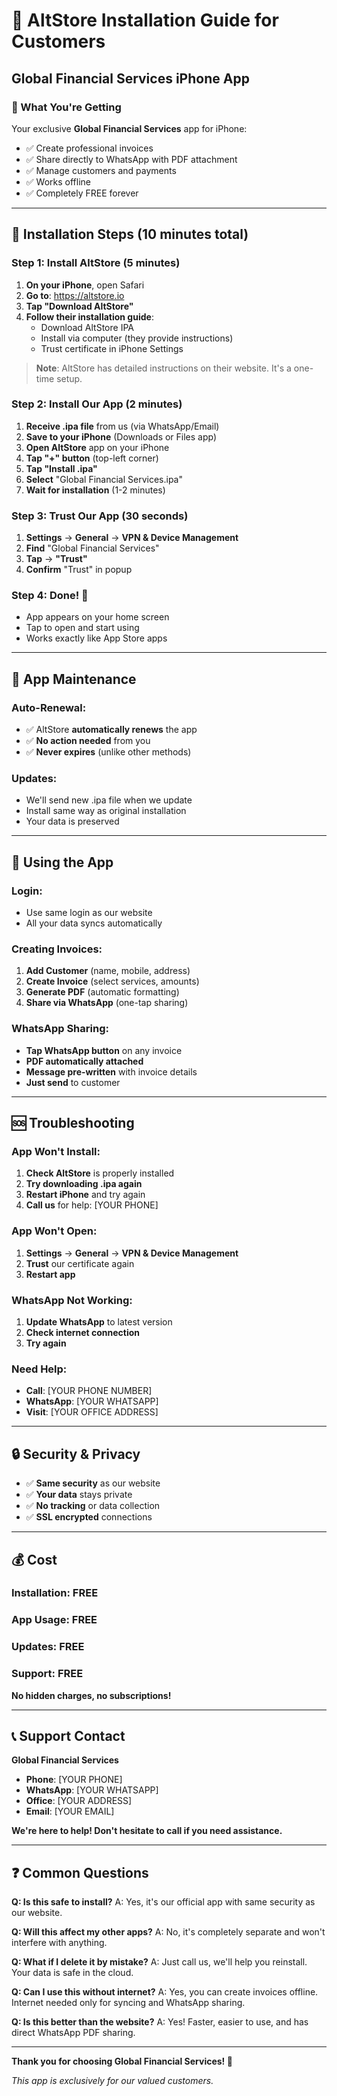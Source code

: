 # 📱 AltStore Installation Guide for Customers

## Global Financial Services iPhone App

### 🎯 What You're Getting
Your exclusive **Global Financial Services** app for iPhone:
- ✅ Create professional invoices
- ✅ Share directly to WhatsApp with PDF attachment
- ✅ Manage customers and payments
- ✅ Works offline
- ✅ Completely FREE forever

---

## 📲 Installation Steps (10 minutes total)

### Step 1: Install AltStore (5 minutes)

1. **On your iPhone**, open Safari
2. **Go to**: https://altstore.io
3. **Tap "Download AltStore"**
4. **Follow their installation guide**:
   - Download AltStore IPA
   - Install via computer (they provide instructions)
   - Trust certificate in iPhone Settings

> **Note**: AltStore has detailed instructions on their website. It's a one-time setup.

### Step 2: Install Our App (2 minutes)

1. **Receive .ipa file** from us (via WhatsApp/Email)
2. **Save to your iPhone** (Downloads or Files app)
3. **Open AltStore** app on your iPhone
4. **Tap "+" button** (top-left corner)
5. **Tap "Install .ipa"**
6. **Select** "Global Financial Services.ipa"
7. **Wait for installation** (1-2 minutes)

### Step 3: Trust Our App (30 seconds)

1. **Settings** → **General** → **VPN & Device Management**
2. **Find** "Global Financial Services"
3. **Tap** → **"Trust"**
4. **Confirm** "Trust" in popup

### Step 4: Done! 🎉

- App appears on your home screen
- Tap to open and start using
- Works exactly like App Store apps

---

## 🔄 App Maintenance

### Auto-Renewal:
- ✅ AltStore **automatically renews** the app
- ✅ **No action needed** from you
- ✅ **Never expires** (unlike other methods)

### Updates:
- We'll send new .ipa file when we update
- Install same way as original installation
- Your data is preserved

---

## 🚀 Using the App

### Login:
- Use same login as our website
- All your data syncs automatically

### Creating Invoices:
1. **Add Customer** (name, mobile, address)
2. **Create Invoice** (select services, amounts)
3. **Generate PDF** (automatic formatting)
4. **Share via WhatsApp** (one-tap sharing)

### WhatsApp Sharing:
- **Tap WhatsApp button** on any invoice
- **PDF automatically attached**
- **Message pre-written** with invoice details
- **Just send** to customer

---

## 🆘 Troubleshooting

### App Won't Install:
1. **Check AltStore** is properly installed
2. **Try downloading .ipa again**
3. **Restart iPhone** and try again
4. **Call us** for help: [YOUR PHONE]

### App Won't Open:
1. **Settings** → **General** → **VPN & Device Management**
2. **Trust** our certificate again
3. **Restart app**

### WhatsApp Not Working:
1. **Update WhatsApp** to latest version
2. **Check internet connection**
3. **Try again**

### Need Help:
- **Call**: [YOUR PHONE NUMBER]
- **WhatsApp**: [YOUR WHATSAPP]
- **Visit**: [YOUR OFFICE ADDRESS]

---

## 🔒 Security & Privacy

- ✅ **Same security** as our website
- ✅ **Your data** stays private
- ✅ **No tracking** or data collection
- ✅ **SSL encrypted** connections

---

## 💰 Cost

### Installation: **FREE**
### App Usage: **FREE**
### Updates: **FREE**
### Support: **FREE**

**No hidden charges, no subscriptions!**

---

## 📞 Support Contact

**Global Financial Services**
- **Phone**: [YOUR PHONE]
- **WhatsApp**: [YOUR WHATSAPP]  
- **Office**: [YOUR ADDRESS]
- **Email**: [YOUR EMAIL]

**We're here to help! Don't hesitate to call if you need assistance.**

---

## ❓ Common Questions

**Q: Is this safe to install?**
A: Yes, it's our official app with same security as our website.

**Q: Will this affect my other apps?**
A: No, it's completely separate and won't interfere with anything.

**Q: What if I delete it by mistake?**
A: Just call us, we'll help you reinstall. Your data is safe in the cloud.

**Q: Can I use this without internet?**
A: Yes, you can create invoices offline. Internet needed only for syncing and WhatsApp sharing.

**Q: Is this better than the website?**
A: Yes! Faster, easier to use, and has direct WhatsApp PDF sharing.

---

**Thank you for choosing Global Financial Services! 🙏**

*This app is exclusively for our valued customers.*
